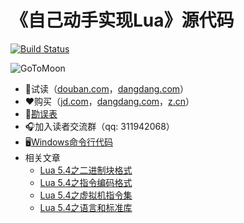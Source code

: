 # 《自己动手实现Lua》源代码


[![Build Status](https://travis-ci.org/zxh0/luago-book.svg?branch=master)](https://travis-ci.org/zxh0/luago-book)

![GoToMoon](GoToMoon.jpg)


* 📖试读（[douban.com](https://read.douban.com/reader/ebook/58154201/)，[dangdang.com](http://e.dangdang.com/pc/reader/index.html?id=1901091552)）
* ♥️购买（[jd.com](https://search.jd.com/Search?keyword=自己动手实现Lua)，[dangdang.com](http://search.dangdang.com/?key=自己动手实现Lua)，[z.cn](https://www.amazon.cn/dp/B07J5C69MB)）
* 🐛[勘误表](errata.md)
* 🎧加入读者交流群（qq: 311942068）
* 🖥[Windows命令行代码](https://github.com/CaigerDeng/WriteYourOwnLua_Win_CMD)
* 相关文章
  * [Lua 5.4之二进制块格式](https://zhuanlan.zhihu.com/p/268887521)
  * [Lua 5.4之指令编码格式](https://zhuanlan.zhihu.com/p/270559099)
  * [Lua 5.4之虚拟机指令集](https://zhuanlan.zhihu.com/p/277452733)
  * [Lua 5.4之语言和标准库](https://zhuanlan.zhihu.com/p/283055561)


